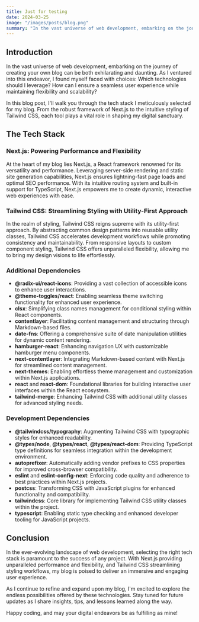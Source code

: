 ```yaml
---
title: Just for testing
date: 2024-03-25
image: "/images/posts/blog.png"
summary: "In the vast universe of web development, embarking on the journey of creating your own blog can be both exhilarating and daunting. As I ventured into this endeavor"
---
```


## Introduction

In the vast universe of web development, embarking on the journey of creating your own blog can be both exhilarating and daunting. As I ventured into this endeavor, I found myself faced with choices: Which technologies should I leverage? How can I ensure a seamless user experience while maintaining flexibility and scalability?

In this blog post, I'll walk you through the tech stack I meticulously selected for my blog. From the robust framework of Next.js to the intuitive styling of Tailwind CSS, each tool plays a vital role in shaping my digital sanctuary.

## The Tech Stack

### Next.js: Powering Performance and Flexibility

At the heart of my blog lies Next.js, a React framework renowned for its versatility and performance. Leveraging server-side rendering and static site generation capabilities, Next.js ensures lightning-fast page loads and optimal SEO performance. With its intuitive routing system and built-in support for TypeScript, Next.js empowers me to create dynamic, interactive web experiences with ease.

### Tailwind CSS: Streamlining Styling with Utility-First Approach

In the realm of styling, Tailwind CSS reigns supreme with its utility-first approach. By abstracting common design patterns into reusable utility classes, Tailwind CSS accelerates development workflows while promoting consistency and maintainability. From responsive layouts to custom component styling, Tailwind CSS offers unparalleled flexibility, allowing me to bring my design visions to life effortlessly.

### Additional Dependencies

- **@radix-ui/react-icons**: Providing a vast collection of accessible icons to enhance user interactions.
- **@theme-toggles/react**: Enabling seamless theme switching functionality for enhanced user experience.
- **clsx**: Simplifying class names management for conditional styling within React components.
- **contentlayer**: Facilitating content management and structuring through Markdown-based files.
- **date-fns**: Offering a comprehensive suite of date manipulation utilities for dynamic content rendering.
- **hamburger-react**: Enhancing navigation UX with customizable hamburger menu components.
- **next-contentlayer**: Integrating Markdown-based content with Next.js for streamlined content management.
- **next-themes**: Enabling effortless theme management and customization within Next.js applications.
- **react** and **react-dom**: Foundational libraries for building interactive user interfaces within the React ecosystem.
- **tailwind-merge**: Enhancing Tailwind CSS with additional utility classes for advanced styling needs.

### Development Dependencies

- **@tailwindcss/typography**: Augmenting Tailwind CSS with typographic styles for enhanced readability.
- **@types/node**, **@types/react**, **@types/react-dom**: Providing TypeScript type definitions for seamless integration within the development environment.
- **autoprefixer**: Automatically adding vendor prefixes to CSS properties for improved cross-browser compatibility.
- **eslint** and **eslint-config-next**: Enforcing code quality and adherence to best practices within Next.js projects.
- **postcss**: Transforming CSS with JavaScript plugins for enhanced functionality and compatibility.
- **tailwindcss**: Core library for implementing Tailwind CSS utility classes within the project.
- **typescript**: Enabling static type checking and enhanced developer tooling for JavaScript projects.

## Conclusion

In the ever-evolving landscape of web development, selecting the right tech stack is paramount to the success of any project. With Next.js providing unparalleled performance and flexibility, and Tailwind CSS streamlining styling workflows, my blog is poised to deliver an immersive and engaging user experience.

As I continue to refine and expand upon my blog, I'm excited to explore the endless possibilities offered by these technologies. Stay tuned for future updates as I share insights, tips, and lessons learned along the way.

Happy coding, and may your digital endeavors be as fulfilling as mine!
